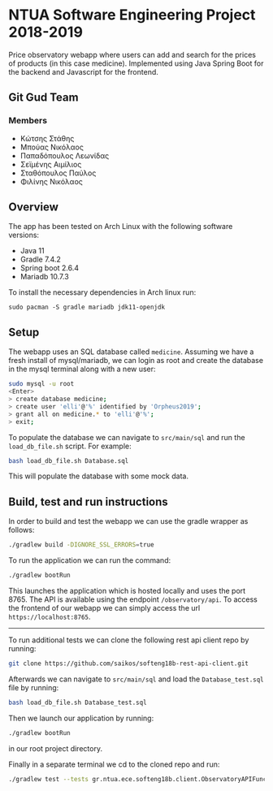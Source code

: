 # NTUA Software Engineering Project 2018-2019
Price observatory webapp where users can add and search for the prices of products (in this case medicine).
Implemented using Java Spring Boot for the backend and Javascript for the frontend.

## Git Gud Team
### Members
- Κώτσης Στάθης
- Μπούας Νικόλαος
- Παπαδόπουλος Λεωνίδας
- Σεϊμένης Αιμίλιος
- Σταθόπουλος Παύλος
- Φιλίνης Νικόλαος

## Overview
The app has been tested on Arch Linux with the following software versions:
- Java 11
- Gradle 7.4.2
- Spring boot 2.6.4
- Mariadb 10.7.3

To install the necessary dependencies in Arch linux run:

`sudo pacman -S gradle mariadb jdk11-openjdk`

## Setup
The webapp uses an SQL database called `medicine`. Assuming we have a fresh install of mysql/mariadb,
we can login as root and create the database in the mysql terminal along with a new user:
```bash
sudo mysql -u root
<Enter>
> create database medicine;
> create user 'elli'@'%' identified by 'Orpheus2019';
> grant all on medicine.* to 'elli'@'%';
> exit;
```

To populate the database we can navigate to `src/main/sql` and run the `load_db_file.sh` script. For example:
```bash
bash load_db_file.sh Database.sql
````
This will populate the database with some mock data.

## Build, test and run instructions
In order to build and test the webapp we can use the gradle wrapper as follows:
```bash
./gradlew build -DIGNORE_SSL_ERRORS=true
```

To run the application we can run the command:
```bash
./gradlew bootRun
```
This launches the application which is hosted locally and uses the port 8765.
The API is available using the endpoint `/observatory/api`.
To access the frontend of our webapp we can simply access the url `https://localhost:8765`.

---

To run additional tests we can clone the following rest api client repo by running:
```bash
git clone https://github.com/saikos/softeng18b-rest-api-client.git
```
Afterwards we can navigate to `src/main/sql` and load the `Database_test.sql` file by running:
```bash
bash load_db_file.sh Database_test.sql
```
Then we launch our application by running:
```bash
./gradlew bootRun
```
in our root project directory.

Finally in a separate terminal we cd to the cloned repo and run:
```bash
./gradlew test --tests gr.ntua.ece.softeng18b.client.ObservatoryAPIFunctionalTest -Dusername=admin -Dpassword=admin123 -Dprotocol=https -DIGNORE_SSL_ERRORS=true -Dhost=localhost -Dport=8765 -Dtest.json=test-data.json
```

